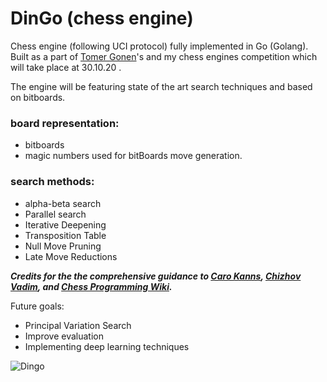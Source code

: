 # DinGo (chess engine)

Chess engine (following UCI protocol) fully implemented in Go (Golang).
Built as a part of [Tomer Gonen](https://github.com/yodatk)'s and my chess engines competition which will take place at 30.10.20 . 

The engine will be featuring state of the art search techniques and based on bitboards.  

### board representation:
* bitboards
* magic numbers used for bitBoards move generation.

### search methods:
* alpha-beta search
* Parallel search
* Iterative Deepening
* Transposition Table
* Null Move Pruning
* Late Move Reductions

***Credits for the the comprehensive guidance to [Caro Kanns](https://www.youtube.com/playlist?list=PLftcy-r3mehgu4gikLTFoI1CXh2bHm3rf), [Chizhov Vadim](https://github.com/ChizhovVadim/CounterGo), and [Chess Programming Wiki](https://www.chessprogramming.org/Main_Page).***

Future goals:
* Principal Variation Search
* Improve evaluation
* Implementing deep learning techniques

![Dingo](https://github.com/Alon1215/DinGo_chess.engine/blob/master/.idea/dingo-silhouette-fd8c25-md.png?raw=true)

